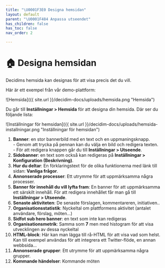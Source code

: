 ```yaml
---
title: "\U0001F3E0 Designa hemsidan"
layout: default
parent: "\U0001F484 Anpassa utseendet"
has_children: false
has_toc: false
nav_order: 2

---
```

# 🏠 Designa hemsidan

Decidims hemsida kan designas för att visa precis det du vill.

Här är ett exempel från vår demo-plattform:

![Hemsida]({{ site.url }}/decidim-docs/uploads/hemsida.png "Hemsida")

Du går till **Inställningar > Hemsida** för att designa din hemsida. Där ser du följande lista:

![Inställningar för hemsidan]({{ site.url }}/decidim-docs/uploads/hemsida-installningar.png "Inställningar för hemsidan")

 1. **Banner**: en stor bannerbild med en text och en uppmaningsknapp.  
    \- Genom att trycka på pennan kan du välja en bild och redigera texten.  
    \- För att redigera knappen går du till **Inställningar > Utseende**.
 2. **Sidobanner**: en text som också kan redigeras på **Inställningar > Konfiguration (Beskrivning)**.
 3. **Hur du deltar**: En förklaringstext för de olika funktionerna med länk till sidan: **Vanliga frågor**.
 4. **Annonserade processer**: Ett utrymme för att uppmärksamma några processer.
 5. **Banner för innehåll du vill lyfta fram**: En banner för att uppmärksamma ett särskilt innehåll. För att redigera innehållet får man gå till **Inställningar > Utseende**.
 6. **Senaste aktiviteten**: De senaste förslagen, kommentareren, initiativen..
 7. **Organisationsstatistik**: Nyckeltal om plattformens aktivitet (antalet användare, förslag, möten...)
 8. **Sidfot sub hero banner**: en text som inte kan redigeras
 9. **Organisationsmetrik**: Samma som **7** men med histogram för att visa utvecklingen av dessa nyckeltal
10. **HTML-block**: Här kan man lägga till rå-HTML för att visa vad som helst. Kan till exempel användas för att integrera ett Twitter-flöde, en annan webbsida...
11. **Annonserade grupper**: Ett utrymme för att uppmärksamma några grupper.
12. **Kommande händelser**: Kommande möten